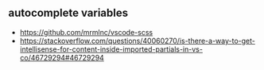 ## autocomplete variables

- https://github.com/mrmlnc/vscode-scss
- https://stackoverflow.com/questions/40060270/is-there-a-way-to-get-intellisense-for-content-inside-imported-partials-in-vs-co/46729294#46729294
